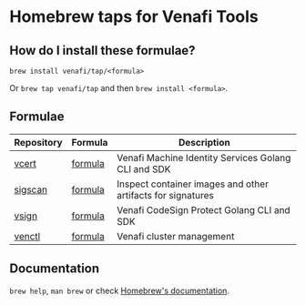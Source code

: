 # Homebrew taps for Venafi Tools

## How do I install these formulae?

`brew install venafi/tap/<formula>`

Or `brew tap venafi/tap` and then `brew install <formula>`.

## Formulae

| Repository | Formula | Description |
| ---------- | ------- | ----------- |
| [vcert](https://github.com/venafi/vcert) | [formula](Formula/vcert.rb) | Venafi Machine Identity Services Golang CLI and SDK |
| [sigscan](https://github.com/venafi/sigscan) | [formula](Formula/sigscan.rb) | Inspect container images and other artifacts for signatures |
| [vsign](https://github.com/venafi/vsign) | [formula](Formula/vsign.rb) | Venafi CodeSign Protect Golang CLI and SDK |
| [venctl](https://docs.venafi.cloud/vaas/venctl/c-venctl-overview/) | [formula](Formula/venctl.rb) | Venafi cluster management |

## Documentation

`brew help`, `man brew` or check [Homebrew's documentation](https://docs.brew.sh).
